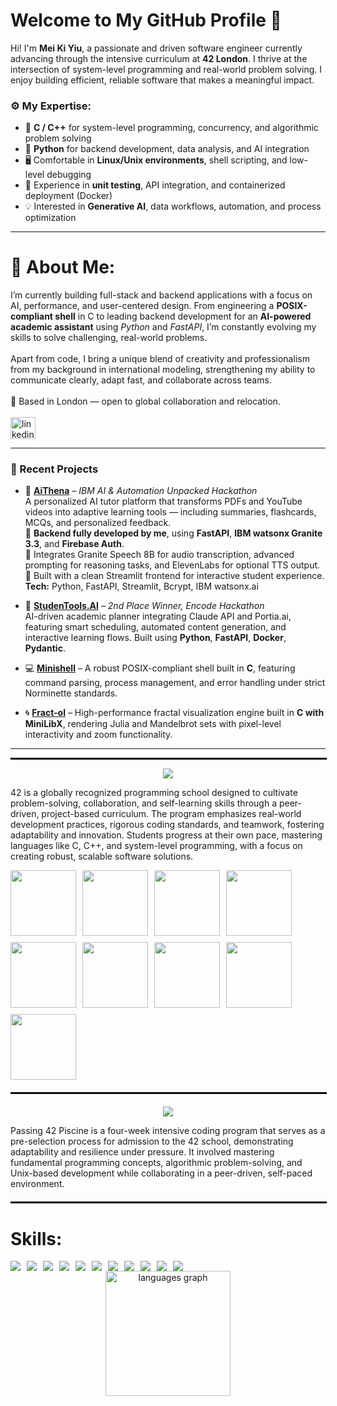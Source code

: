 # Welcome to My GitHub Profile 👋

Hi! I'm **Mei Ki Yiu**, a passionate and driven software engineer currently advancing through the intensive curriculum at **42 London**. I thrive at the intersection of system-level programming and real-world problem solving. I enjoy building efficient, reliable software that makes a meaningful impact.

### ⚙️ My Expertise:
- 🔵 **C / C++** for system-level programming, concurrency, and algorithmic problem solving  
- 🐍 **Python** for backend development, data analysis, and AI integration  
- 🖥️ Comfortable in **Linux/Unix environments**, shell scripting, and low-level debugging  
- 🧪 Experience in **unit testing**, API integration, and containerized deployment (Docker)  
- 💡 Interested in **Generative AI**, data workflows, automation, and process optimization  

---

<h1 align="left">
	🚀 About Me:
</h1>

<p align="left">
	I’m currently building full-stack and backend applications with a focus on AI, performance, and user-centered design. From engineering a <strong>POSIX-compliant shell</strong> in C to leading backend development for an <strong>AI-powered academic assistant</strong> using <em>Python</em> and <em>FastAPI</em>, I’m constantly evolving my skills to solve challenging, real-world problems.
	<br><br>
	Apart from code, I bring a unique blend of creativity and professionalism from my background in international modeling, strengthening my ability to communicate clearly, adapt fast, and collaborate across teams.
	<br><br>
	📍 Based in London — open to global collaboration and relocation.
	<br><br>
	<a href="https://www.linkedin.com/in/mei-ki-yiu/">
		<img src="https://raw.githubusercontent.com/maurodesouza/profile-readme-generator/master/src/assets/icons/social/linkedin/default.svg" width="40" height="35" alt="linkedin logo"  />
	</a>
</p>

---

### 🧠 Recent Projects

- 🧠 [**AiThena**](https://github.com/yiumeiki/AiThena) – *IBM AI & Automation Unpacked Hackathon*  
  A personalized AI tutor platform that transforms PDFs and YouTube videos into adaptive learning tools — including summaries, flashcards, MCQs, and personalized feedback.  
  🔹 **Backend fully developed by me**, using **FastAPI**, **IBM watsonx Granite 3.3**, and **Firebase Auth**.  
  🔹 Integrates Granite Speech 8B for audio transcription, advanced prompting for reasoning tasks, and ElevenLabs for optional TTS output.  
  🔹 Built with a clean Streamlit frontend for interactive student experience.  
  **Tech:** Python, FastAPI, Streamlit, Bcrypt, IBM watsonx.ai

- 🧭 [**StudenTools.AI**](https://github.com/yiumeiki/EncodeAIHackathon) – *2nd Place Winner, Encode Hackathon*  
  AI-driven academic planner integrating Claude API and Portia.ai, featuring smart scheduling, automated content generation, and interactive learning flows. Built using **Python**, **FastAPI**, **Docker**, **Pydantic**.

- 💻 [**Minishell**](https://github.com/yiumeiki/yiumeiki/tree/main/42CommonCore/minishell) – A robust POSIX-compliant shell built in **C**, featuring command parsing, process management, and error handling under strict Norminette standards.

- 🌀 [**Fract-ol**](https://github.com/yiumeiki/yiumeiki.github.io/tree/main/42CommonCore/fractol) – High-performance fractal visualization engine built in **C with MiniLibX**, rendering Julia and Mandelbrot sets with pixel-level interactivity and zoom functionality.

---

<hr style="border: 1px solid #000; width: 100%; margin: 10px auto;">

<p align="center">
  <a href="https://github.com/yiumeiki/yiumeiki.github.io/tree/main/42CommonCore">
    <img src="https://github.com/ayogun/42-project-badges/blob/main/badges/common_coree.png?raw=true">
  </a>
</p>
<p align="left">
  42 is a globally recognized programming school designed to cultivate problem-solving, collaboration, and self-learning skills through a peer-driven, project-based curriculum. The program emphasizes real-world development practices, rigorous coding standards, and teamwork, fostering adaptability and innovation. Students progress at their own pace, mastering languages like C, C++, and system-level programming, with a focus on creating robust, scalable software solutions.
</p>

<div align="center" style="display: flex; flex-wrap: wrap; gap: 10px;">

  <a href="https://github.com/yiumeiki/yiumeiki/tree/main/42CommonCore/minishell">
    <img height="105" src="https://github.com/ayogun/42-project-badges/blob/main/badges/minishelle.png?raw=true"  />
  </a>
  <a href="https://github.com/yiumeiki/yiumeiki.github.io/tree/main/42CommonCore/fractol">
    <img height="105" src="https://github.com/0bvim/42-project-badges/blob/main/badges/fract-ole.png?raw=true"  />
  </a>
  <a href="https://github.com/yiumeiki/yiumeiki.github.io/tree/main/42CommonCore/minitalk">
    <img height="105" src="https://github.com/0bvim/42-project-badges/blob/main/badges/minitalke.png?raw=true"  />
  </a>
    <img height="105" src="https://github.com/0bvim/42-project-badges/blob/main/badges/born2beroote.png?raw=true"  />
  <a href="https://github.com/yiumeiki/yiumeiki.github.io/tree/main/42CommonCore/ft_printf">
    <img height="105" src="https://github.com/0bvim/42-project-badges/blob/main/badges/ft_printfe.png?raw=true"  />
  </a>
  <a href="https://github.com/yiumeiki/yiumeiki.github.io/tree/main/42CommonCore/get_next_line">
    <img height="105" src="https://github.com/0bvim/42-project-badges/blob/main/badges/get_next_linee.png?raw=true"  />
  </a>
  <a href="https://github.com/yiumeiki/yiumeiki.github.io/tree/main/42CommonCore/libft">
    <img height="105" src="https://github.com/0bvim/42-project-badges/blob/main/badges/libfte.png?raw=true"  />
  </a>
  <a href="https://github.com/yiumeiki/yiumeiki.github.io/tree/main/42CommonCore/philo">
    <img height="105" src="https://github.com/0bvim/42-project-badges/blob/main/badges/philosopherse.png?raw=true"  />
  </a>
   <a href="https://github.com/yiumeiki/yiumeiki/tree/main/42CommonCore/push_swap">
    <img height="105" src="https://github.com/0bvim/42-project-badges/blob/main/badges/push_swape.png?raw=true"  />
  </a>
  
  <br clear="both">
</div>

<hr style="border: 1px solid #000; width: 100%; margin: 20px auto;">

<p align="center">
  <a href="https://github.com/yiumeiki/yiumeiki.github.io/tree/main/42Piscine">
    <img src="https://github.com/ayogun/42-project-badges/blob/main/badges/eventse.png?raw=true">
  </a>
<p align="left">
  Passing 42 Piscine is a four-week intensive coding program that serves as a pre-selection process for admission to the 42 school, demonstrating adaptability and resilience under pressure. It involved mastering fundamental programming concepts, algorithmic problem-solving, and Unix-based development while collaborating in a peer-driven, self-paced environment.

</p>

<hr style="border: 1px solid #000; width: 100%; margin: 20px auto;">

<h1 align="left">
	Skills:
</h1>

<div align="center" style="display: flex; flex-wrap: wrap; gap: 10px;">
    <img src="https://skillicons.dev/icons?i=c" />
	<img src="https://skillicons.dev/icons?i=python" />
	<img src="https://skillicons.dev/icons?i=cpp" />
	<img src="https://skillicons.dev/icons?i=git" />
	<img src="https://skillicons.dev/icons?i=github" />
	<img src="https://skillicons.dev/icons?i=html" />
	<img src="https://skillicons.dev/icons?i=css" />
	<img src="https://skillicons.dev/icons?i=bash" />
	<img src="https://skillicons.dev/icons?i=vscode" />
	<img src="https://skillicons.dev/icons?i=linux" />
	<img src="https://skillicons.dev/icons?i=markdown" />
</div>

<div  align="center" >
	<img src="https://github-readme-stats.vercel.app/api/top-langs?username=yiumeiki&locale=en&hide_title=false&layout=compact&card_width=320&langs_count=5&theme=dracula&hide_border=false&order=2" height="200" alt="languages graph"  />
 </div>

